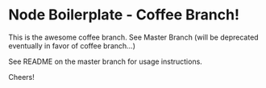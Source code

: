 Node Boilerplate - Coffee Branch!
==========================

This is the awesome coffee branch. See Master Branch (will be deprecated eventually in favor of coffee branch...)

See README on the master branch for usage instructions.

Cheers!
